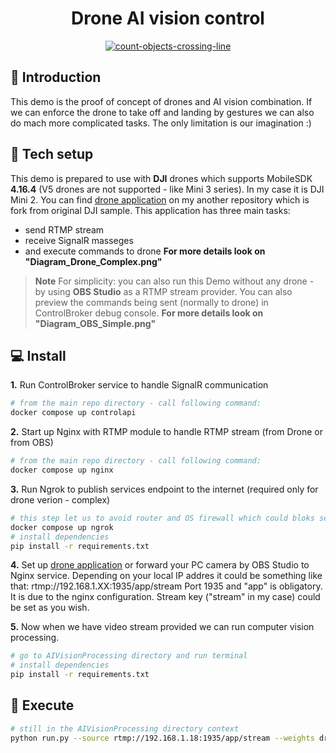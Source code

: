 <h1 align="center">Drone AI vision control</h1>

<p align="center">
    <a href="https://youtu.be/aaa">
        <img src="https://user-images.githubusercontent.com/fff/ddd.jpg" alt="count-objects-crossing-line">
    </a>
</p>

## :book: Introduction
This demo is the proof of concept of drones and AI vision combination. If we can enforce the drone to take off and landing by gestures we can also do mach more complicated tasks. The only limitation is our imagination :)

## :hammer: Tech setup
This demo is prepared to use with **DJI** drones which supports MobileSDK **4.16.4** (V5 drones are not supported - like Mini 3 series). In my case it is DJI Mini 2.
You can find [drone application](https://github.com/pazdzioch87/remote_guard_drone) on my another repository which is fork from original DJI sample. This application has three main tasks: 
- send RTMP stream
- receive SignalR masseges 
- and execute commands to drone
**For more details look on "Diagram_Drone_Complex.png"**

> **Note**
For simplicity: you can also run this Demo without any drone - by using **OBS Studio** as a RTMP stream provider. You can also preview the commands being sent (normally to drone) in ControlBroker debug console.
**For more details look on "Diagram_OBS_Simple.png"**



## 💻 Install

**1.** Run ControlBroker service to handle SignalR communication
```bash
# from the main repo directory - call following command:
docker compose up controlapi
```
**2.** Start up Nginx with RTMP module to handle RTMP stream (from Drone or from OBS)
```bash
# from the main repo directory - call following command:
docker compose up nginx
```
**3.** Run Ngrok to publish services endpoint to the internet (required only for drone verion - complex)
```bash
# this step let us to avoid router and OS firewall which could bloks services port - preventing correct work
docker compose up ngrok
# install dependencies
pip install -r requirements.txt
```
**4.** Set up [drone application](https://github.com/pazdzioch87/remote_guard_drone) or forward your PC camera by OBS Studio to Nginx service.
Depending on your local IP addres it could be something like that: rtmp://192.168.1.XX:1935/app/stream
Port 1935 and "app" is obligatory. It is due to the nginx configuration. Stream key ("stream" in my case) could be set as you wish.

**5.** Now when we have video stream provided we can run computer vision processing.
```bash
# go to AIVisionProcessing directory and run terminal
# install dependencies
pip install -r requirements.txt

```
## 📸 Execute

```bash
# still in the AIVisionProcessing directory context
python run.py --source rtmp://192.168.1.18:1935/app/stream --weights drone_gestures.pt --show-preview --process-connection
```